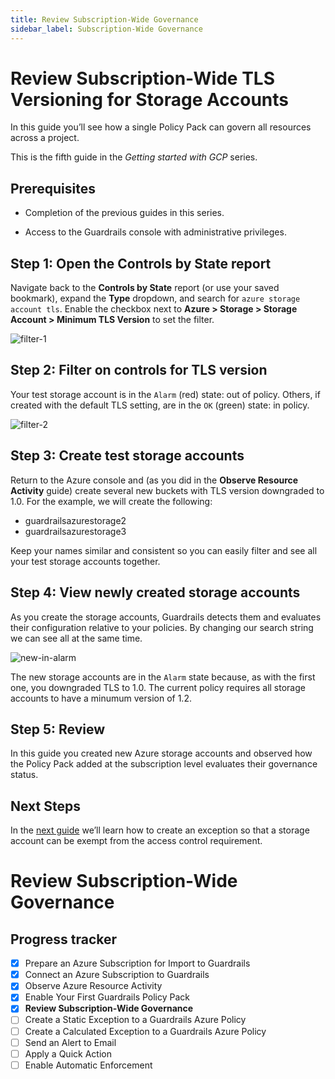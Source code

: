 ```yaml
---
title: Review Subscription-Wide Governance
sidebar_label: Subscription-Wide Governance
---
```


# Review Subscription-Wide TLS Versioning for Storage Accounts

In this guide you’ll see how a single Policy Pack can govern all resources across a project.

This is the fifth guide in the *Getting started with GCP* series.

## Prerequisites

- Completion of the previous guides in this series.

- Access to the Guardrails console with administrative privileges.

## Step 1: Open the Controls by State report

Navigate back to the **Controls by State** report (or use your saved bookmark), expand the **Type** dropdown, and search for `azure storage account tls`. Enable the checkbox next to **Azure > Storage > Storage Account > Minimum TLS Version** to set the filter.

<p><img alt="filter-1" src="/images/docs/guardrails/getting-started/getting-started-azure/review-subscription-wide/filter-1.png"/></p>

## Step 2: Filter on controls for TLS version

Your test storage account is in the `Alarm` (red) state: out of policy. Others, if created with the default TLS setting, are in the `OK` (green) state: in policy.

<p><img alt="filter-2" src="/images/docs/guardrails/getting-started/getting-started-azure/review-subscription-wide/filter-2.png"/></p>

## Step 3: Create test storage accounts

Return to the Azure console and (as you did in the **Observe Resource Activity** guide) create several new buckets with TLS version downgraded to 1.0. For the example, we will create the following:

- guardrailsazurestorage2
- guardrailsazurestorage3

Keep your names similar and consistent so you can easily filter and see all your test storage accounts together.

## Step 4: View newly created storage accounts

As you create the storage accounts, Guardrails detects them and evaluates their configuration relative to your policies. By changing our search string we can see all at the same time.

<p><img alt="new-in-alarm" src="/images/docs/guardrails/getting-started/getting-started-azure/review-subscription-wide/storage-accounts-in-alarm.png"/></p>

The new storage accounts are in the `Alarm` state because, as with the first one, you downgraded TLS to 1.0. The current policy requires all storage accounts to have a minumum version of 1.2.

## Step 5: Review

In this guide you created new Azure storage accounts and observed how the Policy Pack added at the subscription level evaluates their governance status.


## Next Steps

In the [next guide](/guardrails/docs/getting-started/getting-started-azure/create-static-exception) we’ll learn how to create an exception so that a storage account can be exempt from the access control requirement.  

  
# Review Subscription-Wide Governance


## Progress tracker

- [x] Prepare an Azure Subscription for Import to Guardrails
- [x] Connect an Azure Subscription to Guardrails
- [x] Observe Azure Resource Activity
- [x] Enable Your First Guardrails Policy Pack
- [x] **Review Subscription-Wide Governance**
- [ ] Create a Static Exception to a Guardrails Azure Policy
- [ ] Create a Calculated Exception to a Guardrails Azure Policy
- [ ] Send an Alert to Email
- [ ] Apply a Quick Action
- [ ] Enable Automatic Enforcement
